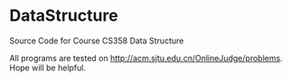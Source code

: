 # DataStructure
Source Code for Course CS358 Data Structure 

All programs are tested on http://acm.sjtu.edu.cn/OnlineJudge/problems.
Hope will be helpful.
